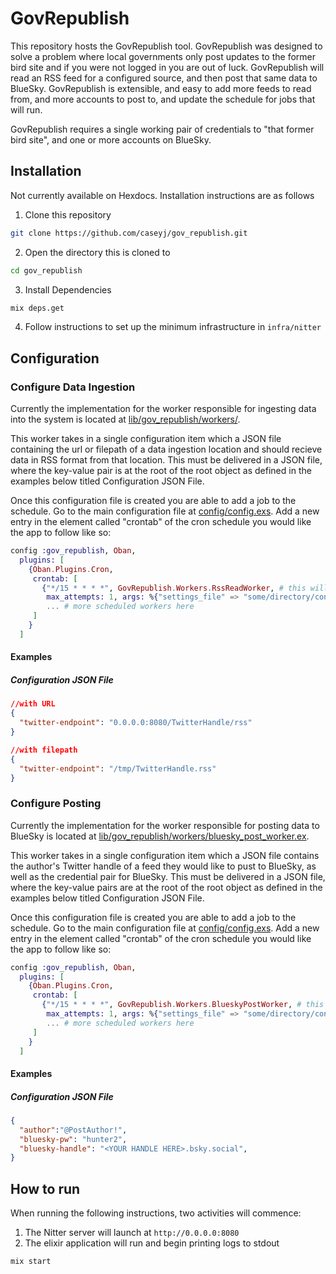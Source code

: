 # GovRepublish

This repository hosts the GovRepublish tool. GovRepublish was designed to solve a problem where local governments only post updates to the former bird site and if you were not logged in you are out of luck. GovRepublish will read an RSS feed for a configured source, and then post that same data to BlueSky. GovRepublish is extensible, and easy to add more feeds to read from, and more accounts to post to, and update the schedule for jobs that will run.

GovRepublish requires a single working pair of credentials to "that former bird site", and one or more accounts on BlueSky. 

## Installation

Not currently available on Hexdocs. Installation instructions are as follows

1. Clone this repository
```bash
git clone https://github.com/caseyj/gov_republish.git
```
2. Open the directory this is cloned to
```bash
cd gov_republish
```
3. Install Dependencies
```bash
mix deps.get
```
4. Follow instructions to set up the minimum infrastructure in `infra/nitter`


## Configuration

### Configure Data Ingestion
Currently the implementation for the worker responsible for ingesting data into the system is located at [lib/gov_republish/workers/](lib/gov_republish/workers/rss_read_worker.ex). 

This worker takes in a single configuration item which a JSON file containing the url or filepath of a data ingestion location and should recieve data in RSS format from that location. This must be delivered in a JSON file, where the key-value pair is at the root of the root object as defined in the examples below titled Configuration JSON File.

Once this configuration file is created you are able to add a job to the schedule. Go to the main configuration file at [config/config.exs](config/config.exs). Add a new entry in the element called "crontab" of the cron schedule you would like the app to follow like so:
```elixir
config :gov_republish, Oban,
  plugins: [
    {Oban.Plugins.Cron,
     crontab: [
       {"*/15 * * * *", GovRepublish.Workers.RssReadWorker, # this will attempt to read RSS from the configured location every 15th minute 
        max_attempts: 1, args: %{"settings_file" => "some/directory/configuration_you_wrote.json"}},
        ... # more scheduled workers here
     ]
    }
  ]
```
#### Examples
##### Configuration JSON File
```JSON
//with URL
{
  "twitter-endpoint": "0.0.0.0:8080/TwitterHandle/rss"
}
```
```JSON
//with filepath
{
  "twitter-endpoint": "/tmp/TwitterHandle.rss"
}
```

### Configure Posting
Currently the implementation for the worker responsible for posting data to BlueSky is located at [lib/gov_republish/workers/bluesky_post_worker.ex](lib/gov_republish/workers/bluesky_post_worker.ex). 

This worker takes in a single configuration item which a JSON file contains the author's Twitter handle of a feed they would like to pust to BlueSky, as well as the credential pair for BlueSky.  This must be delivered in a JSON file, where the key-value pairs are at the root of the root object as defined in the examples below titled Configuration JSON File.

Once this configuration file is created you are able to add a job to the schedule. Go to the main configuration file at [config/config.exs](config/config.exs). Add a new entry in the element called "crontab" of the cron schedule you would like the app to follow like so:
```elixir
config :gov_republish, Oban,
  plugins: [
    {Oban.Plugins.Cron,
     crontab: [
       {"*/15 * * * *", GovRepublish.Workers.BlueskyPostWorker, # this will attempt to post to Bluesky using the configuration file provided every 15th minute 
        max_attempts: 1, args: %{"settings_file" => "some/directory/configuration_you_wrote.json"}},
        ... # more scheduled workers here
     ]
    }
  ]
```
#### Examples
##### Configuration JSON File
```JSON
{
  "author":"@PostAuthor!",
  "bluesky-pw": "hunter2",
  "bluesky-handle": "<YOUR HANDLE HERE>.bsky.social",
}
```

## How to run

When running the following instructions, two activities will commence:
1. The Nitter server will launch at `http://0.0.0.0:8080`
2. The elixir application will run and begin printing logs to stdout

```bash
mix start
```






